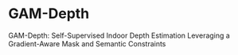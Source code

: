 # GAM-Depth
GAM-Depth: Self-Supervised Indoor Depth Estimation Leveraging a Gradient-Aware Mask and Semantic Constraints
